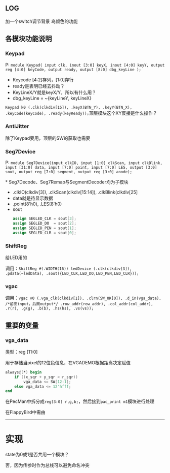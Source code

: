 ## LOG

加一个switch调节背景 鸟颜色的功能

## 各模块功能说明

### Keypad

P: `module Keypad( input clk, inout [3:0] keyX, inout [4:0] keyY, output reg [4:0] keyCode, output ready, output [8:0] dbg_keyLine );`

* Keycode [4:2]存列，[1:0]存行
* ready是表明已经去抖动？
* KeyLineX/Y就是keyX/Y，所以有什么用？
* dbg_keyLine = ~{keyLineY, keyLineX}


`Keypad k0 (.clk(clkdiv[15]), .keyX(BTN_Y), .keyY(BTN_X), .keyCode(keyCode), .ready(keyReady));`顶层模块这个XY反接是什么操作？

### AntiJitter

除了Keypad要用，顶层的SW的获取也需要

### Seg7Device

P: `module Seg7Device(input clkIO, input [1:0] clkScan, input clkBlink, input [31:0] data, input [7:0] point, input [7:0] LES, output [3:0] sout, output reg [7:0] segment, output reg [3:0] anode);`

\* Seg7Decode、Seg7Remap与SegmentDecoder均为子模块

* .clkIO(clkdiv[3]), .clkScan(clkdiv[15:14]), .clkBlink(clkdiv[25]
* data就是待显示数据
* .point(8'h0), .LES(8'h0)
* sout
  ```verilog
  assign SEGLED_CLK = sout[3];
  assign SEGLED_DO  = sout[2];
  assign SEGLED_PEN = sout[1];
  assign SEGLED_CLR = sout[0];
  ```

### ShiftReg

给LED用的

调用：`ShiftReg #(.WIDTH(16)) ledDevice (.clk(clkdiv[3]), .pdata(~ledData), .sout({LED_CLK,LED_DO,LED_PEN,LED_CLR}));`

### vgac

调用：`vgac v0 (.vga_clk(clkdiv[1]), .clrn(SW_OK[0]), .d_in(vga_data), /*前面input，后面output*/ .row_addr(row_addr), .col_addr(col_addr), .r(r), .g(g), .b(b), .hs(hs), .vs(vs));`

## 重要的变量

### vga_data

类型：reg [11:0]

用于存储当pixel的12位色信息，在VGADEMO根据距离决定赋值

```verilog
always@(*) begin
    if ((x_sqr + y_sqr < r_sqr))
        vga_data <= SW[12:1];
    else vga_data <= 12'hfff;
end
```

在PecMan中拆分成`reg[3:0] r,g,b;`，然后接到`pac_print m1`模块进行处理

在FlappyBird中需由

---

# 实现

state为0或1是否共用一个模块？

否，因为传参时作为总线可以避免命名冲突